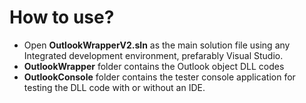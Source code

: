 # How to use?

* Open __OutlookWrapperV2.sln__ as the main solution file using any Integrated development environment, prefarably Visual Studio.
* __OutlookWrapper__ folder contains the Outlook object DLL codes
* __OutlookConsole__ folder contains the tester console application for testing the DLL code with or without an IDE.
